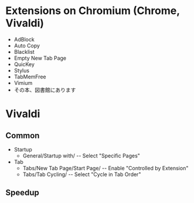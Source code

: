 # Extensions on Chromium (Chrome, Vivaldi)
- AdBlock
- Auto Copy
- Blacklist
- Empty New Tab Page
- QuicKey
- Stylus
- TabMemFree
- Vimium
- その本、図書館にあります

# Vivaldi
## Common
- Startup
    - General/Startup with/ -- Select "Specific Pages"
- Tab
    - Tabs/New Tab Page/Start Page/ -- Enable "Controlled by Extension"  
    - Tabs/Tab Cycling/ -- Select "Cycle in Tab Order"

## Speedup


